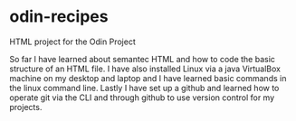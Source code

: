 # odin-recipes

HTML project for the Odin Project

So far I have learned about semantec HTML and how to code the basic structure of an HTML file. I have also installed Linux via a java VirtualBox machine on my desktop and laptop and I have learned basic commands in the linux command line. Lastly I have set up a github and learned how to operate git via the CLI and through github to use version control for my projects.